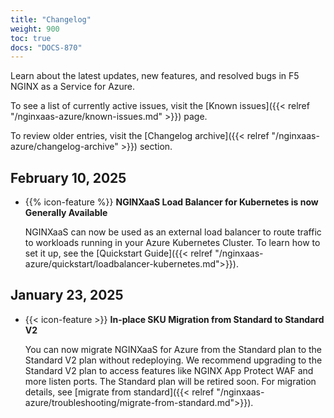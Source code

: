 ```yaml
---
title: "Changelog"
weight: 900
toc: true
docs: "DOCS-870"
---
```


Learn about the latest updates, new features, and resolved bugs in F5 NGINX as a Service for Azure.

To see a list of currently active issues, visit the [Known issues]({{< relref "/nginxaas-azure/known-issues.md" >}}) page.

To review older entries, visit the [Changelog archive]({{< relref "/nginxaas-azure/changelog-archive" >}}) section.

## February 10, 2025

- {{% icon-feature %}} **NGINXaaS Load Balancer for Kubernetes is now Generally Available**

   NGINXaaS can now be used as an external load balancer to route traffic to workloads running in your Azure Kubernetes Cluster. To learn how to set it up, see the [Quickstart Guide]({{< relref "/nginxaas-azure/quickstart/loadbalancer-kubernetes.md">}}).

## January 23, 2025

- {{< icon-feature >}} **In-place SKU Migration from Standard to Standard V2**

   You can now migrate NGINXaaS for Azure from the Standard plan to the Standard V2 plan without redeploying. We recommend upgrading to the Standard V2 plan to access features like NGINX App Protect WAF and more listen ports. The Standard plan will be retired soon. For migration details, see [migrate from standard]({{< relref "/nginxaas-azure/troubleshooting/migrate-from-standard.md">}}).
